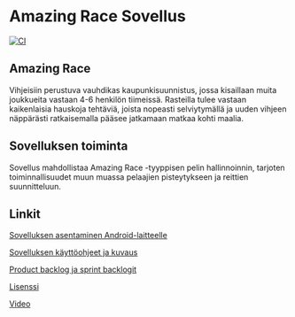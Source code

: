 # Amazing Race Sovellus

[![CI](https://github.com/amazing-race-condus/amazing-race-app/actions/workflows/main.yaml/badge.svg)](https://github.com/amazing-race-condus/amazing-race-app/actions/workflows/main.yaml)

## Amazing Race

Vihjeisiin perustuva vauhdikas kaupunkisuunnistus, jossa kisaillaan muita joukkueita vastaan 4-6 henkilön tiimeissä. Rasteilla tulee vastaan kaikenlaisia hauskoja tehtäviä, joista nopeasti selviytymällä ja uuden vihjeen näppärästi ratkaisemalla pääsee jatkamaan matkaa kohti maalia.

## Sovelluksen toiminta

Sovellus mahdollistaa Amazing Race -tyyppisen pelin hallinnoinnin, tarjoten toiminnallisuudet muun muassa pelaajien pisteytykseen ja reittien suunnitteluun.


## Linkit
[Sovelluksen asentaminen Android-laitteelle](https://github.com/amazing-race-condus/amazing-race-app/wiki/Sovelluksen-asentaminen-Android-laitteelle)

[Sovelluksen käyttöohjeet ja kuvaus](https://github.com/amazing-race-condus/amazing-race-app/wiki)

[Product backlog ja sprint backlogit](https://github.com/orgs/amazing-race-condus/projects/1)

[Lisenssi](https://github.com/amazing-race-condus/amazing-race-app/blob/main/LICENSE)

[Video](https://youtu.be/lssPLfCV2fU)


